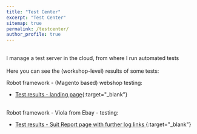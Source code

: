 ```yaml
---
title: "Test Center"
excerpt: "Test Center"
sitemap: true
permalink: /testcenter/
author_profile: true
---
```

<br>
I manage a test server in the cloud, from where I run automated tests<br><br>
Here you can see the (workshop-level) results of some tests:

Robot framework - (Magento based) webshop testing:<br>
- [Test results - landing page](http://94.177.227.10/log/secretlink.html){:target="_blank"}<br><br>

Robot framework - Viola from Ebay - testing:<br>
- [Test results - Suit Report page with further log links ](http://94.177.227.10/log2/report.html#suites?s1){:target="_blank"}<br><br>

